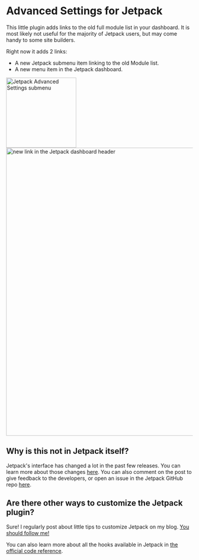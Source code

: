 # Advanced Settings for Jetpack
 
This little plugin adds links to the old full module list in your dashboard. It is most likely not useful for the majority of Jetpack users, but may come handy to some site builders.

Right now it adds 2 links:

- A new Jetpack submenu item linking to the old Module list.
- A new menu item in the Jetpack dashboard.

<img width="189" alt="Jetpack Advanced Settings submenu" src="https://cloud.githubusercontent.com/assets/426388/24730741/bcbb8eae-1a65-11e7-8e03-7d6eea0034d0.png">

<img width="777" alt="new link in the Jetpack dashboard header" src="https://cloud.githubusercontent.com/assets/426388/24730751/cd3a24f2-1a65-11e7-8f99-c808292dbca5.png">

## Why is this not in Jetpack itself?

Jetpack's interface has changed a lot in the past few releases. You can learn more about those changes [here](https://jetpack.com/2017/04/04/settings-overhaul-redesign/). You can also comment on the post to give feedback to the developers, or open an issue in the Jetpack GitHub repo [here](https://github.com/Automattic/Jetpack/issues/new).

## Are there other ways to customize the Jetpack plugin?

Sure! I regularly post about little tips to customize Jetpack on my blog. [You should follow me!](https://jeremy.hu/tag/jetpack/)

You can also learn more about all the hooks available in Jetpack in [the official code reference](https://developer.jetpack.com/).
